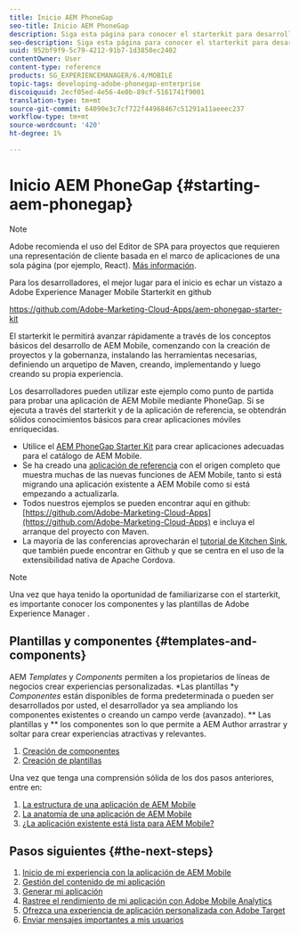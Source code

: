 ```yaml
---
title: Inicio AEM PhoneGap
seo-title: Inicio AEM PhoneGap
description: Siga esta página para conocer el starterkit para desarrolladores.
seo-description: Siga esta página para conocer el starterkit para desarrolladores.
uuid: 952bf9f9-5c79-4212-91b7-1d3850ec2402
contentOwner: User
content-type: reference
products: SG_EXPERIENCEMANAGER/6.4/MOBILE
topic-tags: developing-adobe-phonegap-enterprise
discoiquuid: 2ecf05ed-4e56-4e0b-89cf-5161741f9001
translation-type: tm+mt
source-git-commit: 64090e3c7cf722f44968467c51291a11aeeec237
workflow-type: tm+mt
source-wordcount: '420'
ht-degree: 1%

---
```



# Inicio AEM PhoneGap {#starting-aem-phonegap}

>[!NOTE]
>
>Adobe recomienda el uso del Editor de SPA para proyectos que requieren una representación de cliente basada en el marco de aplicaciones de una sola página (por ejemplo, React). [Más información](/help/sites-developing/spa-overview.md).

Para los desarrolladores, el mejor lugar para el inicio es echar un vistazo a Adobe Experience Manager Mobile Starterkit en github

https://github.com/Adobe-Marketing-Cloud-Apps/aem-phonegap-starter-kit

El starterkit le permitirá avanzar rápidamente a través de los conceptos básicos del desarrollo de AEM Mobile, comenzando con la creación de proyectos y la gobernanza, instalando las herramientas necesarias, definiendo un arquetipo de Maven, creando, implementando y luego creando su propia experiencia.

Los desarrolladores pueden utilizar este ejemplo como punto de partida para probar una aplicación de AEM Mobile mediante PhoneGap. Si se ejecuta a través del starterkit y de la aplicación de referencia, se obtendrán sólidos conocimientos básicos para crear aplicaciones móviles enriquecidas.

* Utilice el [AEM PhoneGap Starter Kit](https://github.com/Adobe-Marketing-Cloud-Apps/aem-phonegap-starter-kit) para crear aplicaciones adecuadas para el catálogo de AEM Mobile.
* Se ha creado una [aplicación de referencia](https://github.com/Adobe-Marketing-Cloud-Apps/aem-mobile-hybrid-reference) con el origen completo que muestra muchas de las nuevas funciones de AEM Mobile, tanto si está migrando una aplicación existente a AEM Mobile como si está empezando a actualizarla.
* Todos nuestros ejemplos se pueden encontrar aquí en github: [https://github.com/Adobe-Marketing-Cloud-Apps](https://github.com/Adobe-Marketing-Cloud-Apps) e incluya el arranque del proyecto con Maven.
* La mayoría de las conferencias aprovecharán el [tutorial de Kitchen Sink](https://github.com/blefebvre/aem-phonegap-kitchen-sink), que también puede encontrar en Github y que se centra en el uso de la extensibilidad nativa de Apache Cordova.

>[!NOTE]
>
>Una vez que haya tenido la oportunidad de familiarizarse con el starterkit, es importante conocer los componentes y las plantillas de Adobe Experience Manager *.*

## Plantillas y componentes {#templates-and-components}

AEM *Templates* y *Components* permiten a los propietarios de líneas de negocios crear experiencias personalizadas. *Las plantillas *y *Componentes* están disponibles de forma predeterminada o pueden ser desarrollados por usted, el desarrollador ya sea ampliando los componentes existentes o creando un campo verde (avanzado). ** Las plantillas y  ** los componentes son lo que permite a AEM Author arrastrar y soltar para crear experiencias atractivas y relevantes.

1. [Creación de componentes](/help/sites-developing/components.md)
1. [Creación de plantillas](/help/sites-developing/templates.md)

Una vez que tenga una comprensión sólida de los dos pasos anteriores, entre en:

1. [La estructura de una aplicación de AEM Mobile](/help/mobile/phonegap-structure-an-app.md)
1. [La anatomía de una aplicación de AEM Mobile](/help/mobile/phonegap-apps-arch.md)
1. [¿La aplicación existente está lista para AEM Mobile?](/help/mobile/phonegap-adding-content-to-imported-app.md)

## Pasos siguientes {#the-next-steps}

1. [Inicio de mi experiencia con la aplicación de AEM Mobile](/help/mobile/starting-aem-phonegap-app.md)
1. [Gestión del contenido de mi aplicación](/help/mobile/phonegap-manage-app-content.md)
1. [Generar mi aplicación](/help/mobile/building-app-mobile-phonegap.md)
1. [Rastree el rendimiento de mi aplicación con Adobe Mobile Analytics](/help/mobile/phonegap-intro-to-app-analytics.md)
1. [Ofrezca una experiencia de aplicación personalizada con Adobe Target](/help/mobile/phonegap-aem-mobile-content-personalization.md)
1. [Enviar mensajes importantes a mis usuarios](/help/mobile/phonegap-push-notifications.md)
